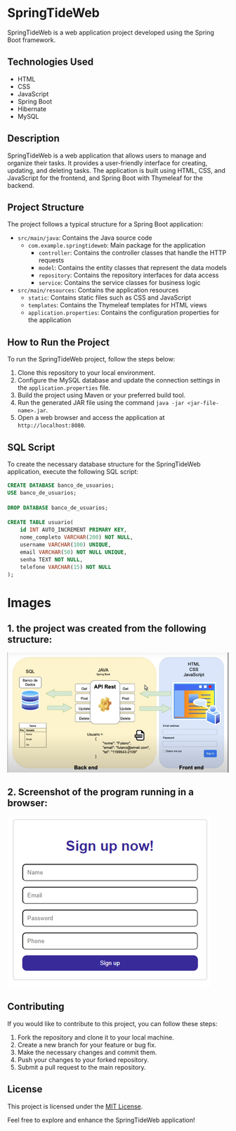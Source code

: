 # SpringTideWeb

SpringTideWeb is a web application project developed using the Spring Boot framework.

## Technologies Used

- HTML
- CSS
- JavaScript
- Spring Boot
- Hibernate
- MySQL

## Description

SpringTideWeb is a web application that allows users to manage and organize their tasks. It provides a user-friendly interface for creating, updating, and deleting tasks. The application is built using HTML, CSS, and JavaScript for the frontend, and Spring Boot with Thymeleaf for the backend.

## Project Structure

The project follows a typical structure for a Spring Boot application:

- `src/main/java`: Contains the Java source code
  - `com.example.springtideweb`: Main package for the application
    - `controller`: Contains the controller classes that handle the HTTP requests
    - `model`: Contains the entity classes that represent the data models
    - `repository`: Contains the repository interfaces for data access
    - `service`: Contains the service classes for business logic
- `src/main/resources`: Contains the application resources
  - `static`: Contains static files such as CSS and JavaScript
  - `templates`: Contains the Thymeleaf templates for HTML views
  - `application.properties`: Contains the configuration properties for the application

## How to Run the Project

To run the SpringTideWeb project, follow the steps below:

1. Clone this repository to your local environment.
2. Configure the MySQL database and update the connection settings in the `application.properties` file.
3. Build the project using Maven or your preferred build tool.
4. Run the generated JAR file using the command `java -jar <jar-file-name>.jar`.
5. Open a web browser and access the application at `http://localhost:8080`.

## SQL Script

To create the necessary database structure for the SpringTideWeb application, execute the following SQL script:

```sql
CREATE DATABASE banco_de_usuarios;
USE banco_de_usuarios;

DROP DATABASE banco_de_usuarios;

CREATE TABLE usuario(
	id INT AUTO_INCREMENT PRIMARY KEY,
    nome_completo VARCHAR(200) NOT NULL,
    username VARCHAR(100) UNIQUE,
    email VARCHAR(50) NOT NULL UNIQUE,
    senha TEXT NOT NULL,
    telefone VARCHAR(15) NOT NULL
);
```

# Images

## 1. the project was created from the following structure:

![structure](images/PlanoAPI.png)

## 2. Screenshot of the program running in a browser:

![running](images/localhost.png)

## Contributing

If you would like to contribute to this project, you can follow these steps:

1. Fork the repository and clone it to your local machine.
2. Create a new branch for your feature or bug fix.
3. Make the necessary changes and commit them.
4. Push your changes to your forked repository.
5. Submit a pull request to the main repository.

## License

This project is licensed under the [MIT License](LICENSE).

Feel free to explore and enhance the SpringTideWeb application!

